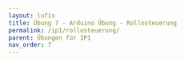 ```yaml
---
layout: lufix
title: Übung 7 - Arduino Übung - Rollosteuerung
permalink: /ip1/rollosteuerung/
parent: Übungen für IP1
nav_order: 7
---
```

